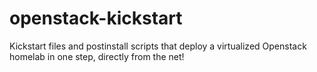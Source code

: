 # openstack-kickstart
Kickstart files and postinstall scripts that deploy a virtualized Openstack homelab in one step, directly from the net!
